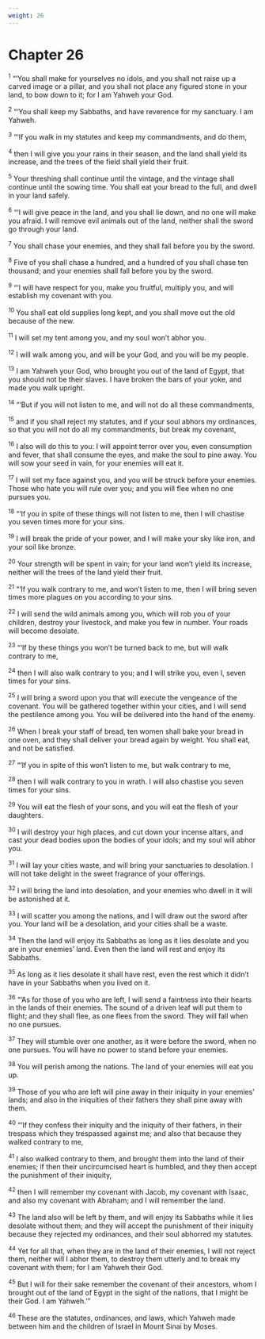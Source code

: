 ```yaml
---
weight: 26
---
```


# Chapter 26

<sup>1</sup> “‘You shall make for yourselves no idols, and you shall not raise up a carved image or a pillar, and you shall not place any figured stone in your land, to bow down to it; for I am Yahweh your God. 

<sup>2</sup> “‘You shall keep my Sabbaths, and have reverence for my sanctuary. I am Yahweh. 

<sup>3</sup> “‘If you walk in my statutes and keep my commandments, and do them, 

<sup>4</sup> then I will give you your rains in their season, and the land shall yield its increase, and the trees of the field shall yield their fruit. 

<sup>5</sup> Your threshing shall continue until the vintage, and the vintage shall continue until the sowing time. You shall eat your bread to the full, and dwell in your land safely. 

<sup>6</sup> “‘I will give peace in the land, and you shall lie down, and no one will make you afraid. I will remove evil animals out of the land, neither shall the sword go through your land. 

<sup>7</sup> You shall chase your enemies, and they shall fall before you by the sword. 

<sup>8</sup> Five of you shall chase a hundred, and a hundred of you shall chase ten thousand; and your enemies shall fall before you by the sword. 

<sup>9</sup> “‘I will have respect for you, make you fruitful, multiply you, and will establish my covenant with you. 

<sup>10</sup> You shall eat old supplies long kept, and you shall move out the old because of the new. 

<sup>11</sup> I will set my tent among you, and my soul won’t abhor you. 

<sup>12</sup> I will walk among you, and will be your God, and you will be my people. 

<sup>13</sup> I am Yahweh your God, who brought you out of the land of Egypt, that you should not be their slaves. I have broken the bars of your yoke, and made you walk upright. 

<sup>14</sup> “‘But if you will not listen to me, and will not do all these commandments, 

<sup>15</sup> and if you shall reject my statutes, and if your soul abhors my ordinances, so that you will not do all my commandments, but break my covenant, 

<sup>16</sup> I also will do this to you: I will appoint terror over you, even consumption and fever, that shall consume the eyes, and make the soul to pine away. You will sow your seed in vain, for your enemies will eat it. 

<sup>17</sup> I will set my face against you, and you will be struck before your enemies. Those who hate you will rule over you; and you will flee when no one pursues you. 

<sup>18</sup> “‘If you in spite of these things will not listen to me, then I will chastise you seven times more for your sins. 

<sup>19</sup> I will break the pride of your power, and I will make your sky like iron, and your soil like bronze. 

<sup>20</sup> Your strength will be spent in vain; for your land won’t yield its increase, neither will the trees of the land yield their fruit. 

<sup>21</sup> “‘If you walk contrary to me, and won’t listen to me, then I will bring seven times more plagues on you according to your sins. 

<sup>22</sup> I will send the wild animals among you, which will rob you of your children, destroy your livestock, and make you few in number. Your roads will become desolate. 

<sup>23</sup> “‘If by these things you won’t be turned back to me, but will walk contrary to me, 

<sup>24</sup> then I will also walk contrary to you; and I will strike you, even I, seven times for your sins. 

<sup>25</sup> I will bring a sword upon you that will execute the vengeance of the covenant. You will be gathered together within your cities, and I will send the pestilence among you. You will be delivered into the hand of the enemy. 

<sup>26</sup> When I break your staff of bread, ten women shall bake your bread in one oven, and they shall deliver your bread again by weight. You shall eat, and not be satisfied. 

<sup>27</sup> “‘If you in spite of this won’t listen to me, but walk contrary to me, 

<sup>28</sup> then I will walk contrary to you in wrath. I will also chastise you seven times for your sins. 

<sup>29</sup> You will eat the flesh of your sons, and you will eat the flesh of your daughters. 

<sup>30</sup> I will destroy your high places, and cut down your incense altars, and cast your dead bodies upon the bodies of your idols; and my soul will abhor you. 

<sup>31</sup> I will lay your cities waste, and will bring your sanctuaries to desolation. I will not take delight in the sweet fragrance of your offerings. 

<sup>32</sup> I will bring the land into desolation, and your enemies who dwell in it will be astonished at it. 

<sup>33</sup> I will scatter you among the nations, and I will draw out the sword after you. Your land will be a desolation, and your cities shall be a waste. 

<sup>34</sup> Then the land will enjoy its Sabbaths as long as it lies desolate and you are in your enemies’ land. Even then the land will rest and enjoy its Sabbaths. 

<sup>35</sup> As long as it lies desolate it shall have rest, even the rest which it didn’t have in your Sabbaths when you lived on it. 

<sup>36</sup> “‘As for those of you who are left, I will send a faintness into their hearts in the lands of their enemies. The sound of a driven leaf will put them to flight; and they shall flee, as one flees from the sword. They will fall when no one pursues. 

<sup>37</sup> They will stumble over one another, as it were before the sword, when no one pursues. You will have no power to stand before your enemies. 

<sup>38</sup> You will perish among the nations. The land of your enemies will eat you up. 

<sup>39</sup> Those of you who are left will pine away in their iniquity in your enemies’ lands; and also in the iniquities of their fathers they shall pine away with them. 

<sup>40</sup> “‘If they confess their iniquity and the iniquity of their fathers, in their trespass which they trespassed against me; and also that because they walked contrary to me, 

<sup>41</sup> I also walked contrary to them, and brought them into the land of their enemies; if then their uncircumcised heart is humbled, and they then accept the punishment of their iniquity, 

<sup>42</sup> then I will remember my covenant with Jacob, my covenant with Isaac, and also my covenant with Abraham; and I will remember the land. 

<sup>43</sup> The land also will be left by them, and will enjoy its Sabbaths while it lies desolate without them; and they will accept the punishment of their iniquity because they rejected my ordinances, and their soul abhorred my statutes. 

<sup>44</sup> Yet for all that, when they are in the land of their enemies, I will not reject them, neither will I abhor them, to destroy them utterly and to break my covenant with them; for I am Yahweh their God. 

<sup>45</sup> But I will for their sake remember the covenant of their ancestors, whom I brought out of the land of Egypt in the sight of the nations, that I might be their God. I am Yahweh.’” 

<sup>46</sup> These are the statutes, ordinances, and laws, which Yahweh made between him and the children of Israel in Mount Sinai by Moses. 


